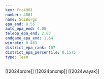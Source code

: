 ```yaml
---
key: frc4061
number: 4061
name: SciBorgs
epa_end: 8.55
auto_epa_end: 4.08
teleop_epa_end: 2.83
endgame_epa_end: 1.64
winrate: 0.463
district_epa_rank: 107
district_epa_percentile: 0.1575
type: Team
---
```

[[2024orore]]
[[2024pncmp]]
[[2024wayak]]
